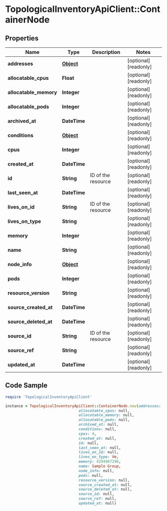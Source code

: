 # TopologicalInventoryApiClient::ContainerNode

## Properties

Name | Type | Description | Notes
------------ | ------------- | ------------- | -------------
**addresses** | [**Object**](.md) |  | [optional] [readonly] 
**allocatable_cpus** | **Float** |  | [optional] [readonly] 
**allocatable_memory** | **Integer** |  | [optional] [readonly] 
**allocatable_pods** | **Integer** |  | [optional] [readonly] 
**archived_at** | **DateTime** |  | [optional] [readonly] 
**conditions** | [**Object**](.md) |  | [optional] [readonly] 
**cpus** | **Integer** |  | [optional] [readonly] 
**created_at** | **DateTime** |  | [optional] [readonly] 
**id** | **String** | ID of the resource | [optional] [readonly] 
**last_seen_at** | **DateTime** |  | [optional] [readonly] 
**lives_on_id** | **String** | ID of the resource | [optional] [readonly] 
**lives_on_type** | **String** |  | [optional] [readonly] 
**memory** | **Integer** |  | [optional] [readonly] 
**name** | **String** |  | [optional] [readonly] 
**node_info** | [**Object**](.md) |  | [optional] [readonly] 
**pods** | **Integer** |  | [optional] [readonly] 
**resource_version** | **String** |  | [optional] [readonly] 
**source_created_at** | **DateTime** |  | [optional] [readonly] 
**source_deleted_at** | **DateTime** |  | [optional] [readonly] 
**source_id** | **String** | ID of the resource | [optional] [readonly] 
**source_ref** | **String** |  | [optional] [readonly] 
**updated_at** | **DateTime** |  | [optional] [readonly] 

## Code Sample

```ruby
require 'TopologicalInventoryApiClient'

instance = TopologicalInventoryApiClient::ContainerNode.new(addresses: null,
                                 allocatable_cpus: null,
                                 allocatable_memory: null,
                                 allocatable_pods: null,
                                 archived_at: null,
                                 conditions: null,
                                 cpus: 4,
                                 created_at: null,
                                 id: null,
                                 last_seen_at: null,
                                 lives_on_id: null,
                                 lives_on_type: Vm,
                                 memory: 4294967296,
                                 name: Sample Group,
                                 node_info: null,
                                 pods: null,
                                 resource_version: null,
                                 source_created_at: null,
                                 source_deleted_at: null,
                                 source_id: null,
                                 source_ref: null,
                                 updated_at: null)
```



